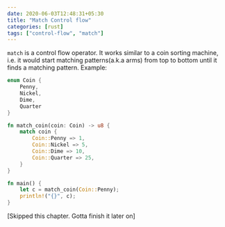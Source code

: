 ```yaml
---
date: 2020-06-03T12:48:31+05:30
title: "Match Control flow"
categories: [rust]
tags: ["control-flow", "match"]
---
```


`match` is a control flow operator. It works similar to a coin sorting machine,
i.e. it would start matching patterns(a.k.a arms) from top to bottom until
it finds a matching pattern. Example:

```rs
enum Coin {
    Penny,
    Nickel,
    Dime,
    Quarter
}

fn match_coin(coin: Coin) -> u8 {
    match coin {
        Coin::Penny => 1,
        Coin::Nickel => 5,
        Coin::Dime => 10,
        Coin::Quarter => 25,
    }
}

fn main() {
    let c = match_coin(Coin::Penny);
    println!("{}", c);
}
```

[Skipped this chapter. Gotta finish it later on]
